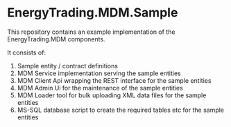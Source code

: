 EnergyTrading.MDM.Sample
===========================

This repository contains an example implementation of the EnergyTrading.MDM components.

It consists of:

1. Sample entity / contract definitions
2. MDM Service implementation serving the sample entities
3. MDM Client Api wrapping the REST interface for the sample entities
4. MDM Admin Ui for the maintenance of the sample entities
5. MDM Loader tool for bulk uploading XML data files for the sample entities
6. MS-SQL database script to create the required tables etc for the sample entities
